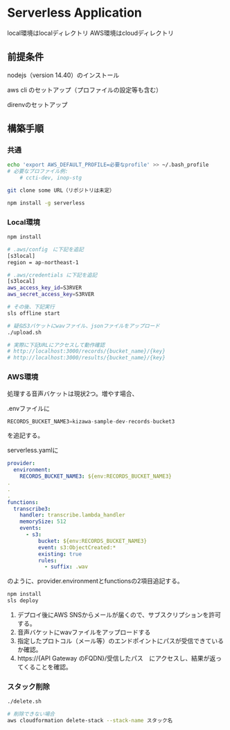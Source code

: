 # Serverless Application

local環境はlocalディレクトリ
AWS環境はcloudディレクトリ


## 前提条件

nodejs（version 14.40）のインストール

aws cli のセットアップ（プロファイルの設定等も含む）

direnvのセットアップ

## 構築手順

### 共通

```bash
echo 'export AWS_DEFAULT_PROFILE=必要なprofile' >> ~/.bash_profile
# 必要なプロファイル例:
	# ccti-dev, inop-stg

git clone some URL（リポジトリは未定）

npm install -g serverless
```

### Local環境

```bash
npm install

# .aws/config　に下記を追記
[s3local]
region = ap-northeast-1

# .aws/credentials に下記を追記
[s3local]
aws_access_key_id=S3RVER
aws_secret_access_key=S3RVER

# その後、下記実行
sls offline start

# 疑似S3バケットにwavファイル、jsonファイルをアップロード
./upload.sh

# 実際に下記URLにアクセスして動作確認
# http://localhost:3000/records/{bucket_name}/{key}
# http://localhost:3000/results/{bucket_name}/{key}
```

### AWS環境

処理する音声バケットは現状2つ。増やす場合、

.envファイルに

```jsx
RECORDS_BUCKET_NAME3=kizawa-sample-dev-records-bucket3
```

を追記する。

serverless.yamlに

```yaml
provider:
  environment:
	RECORDS_BUCKET_NAME3: ${env:RECORDS_BUCKET_NAME3}
.
.
.
functions:
  transcribe3:
    handler: transcribe.lambda_handler
    memorySize: 512
    events:
      - s3:
          bucket: ${env:RECORDS_BUCKET_NAME3}
          event: s3:ObjectCreated:*
          existing: true
          rules:
            - suffix: .wav
```

のように、provider.environmentとfunctionsの2項目追記する。

```bash
npm install
sls deploy
```

1. デプロイ後にAWS SNSからメールが届くので、サブスクリプションを許可する。
2. 音声バケットにwavファイルをアップロードする
3. 指定したプロトコル（メール等）のエンドポイントにパスが受信できているか確認。
4. https://{API Gateway のFQDN}/受信したパス　にアクセスし、結果が返ってくることを確認。

### スタック削除

```bash
./delete.sh

# 削除できない場合
aws cloudformation delete-stack --stack-name スタック名
```